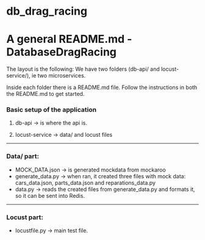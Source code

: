 # db_drag_racing

# A general README.md - DatabaseDragRacing

The layout is the following:
We have two folders (db-api/ and locust-service/), ie two microservices.

Inside each folder there is a README.md file.
Follow the instructions in both the README.md to get started.

### Basic setup of the application

1. db-api -> is where the api is.

2. locust-service -> data/ and locust files

---

### Data/ part:

- MOCK_DATA.json -> is generated mockdata from mockaroo
- generate_data.py -> when ran, it created three files with mock data: cars_data.json, parts_data.json and reparations_data.py
- data.py -> reads the created files from generate_data.py and formats it, so it can be sent into Redis.

---

### Locust part:

- locustfile.py -> main test file.
